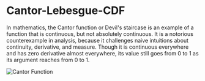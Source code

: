 # Cantor-Lebesgue-CDF
In mathematics, the Cantor function or Devil's staircase is an example of a function that is continuous, but not absolutely continuous. It is a notorious counterexample in analysis, because it challenges naive intuitions about continuity, derivative, and measure.
Though it is continuous everywhere and has zero derivative almost everywhere, its value still goes from 0 to 1 as its argument reaches from 0 to 1.

![Cantor Function](https://en.wikipedia.org/wiki/Cantor_function#/media/File:CantorEscalier.svg)

